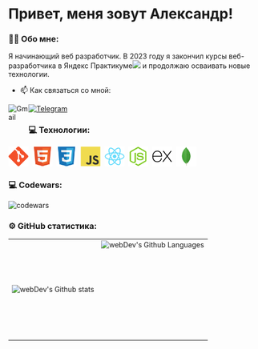 # Привет, меня зовут Александр!

### :man_technologist: Обо мне:

Я начинающий веб разработчик. В 2023 году я закончил курсы веб-разработчика в Яндекс Практикуме<img src="https://media.giphy.com/media/WUlplcMpOCEmTGBtBW/giphy.gif" width="30px"> и продолжаю осваивать новые технологии.

- :mailbox: Как связаться со мной:

[<img src="https://cdn-icons-png.flaticon.com/512/5968/5968534.png" align="left" width="40" height="40" alt="Gmail">](mailto:malogbal@yandex.ru)
[<img src="https://cdn-icons-png.flaticon.com/512/2111/2111646.png" width="40" height="40" alt="Telegram">](https://t.me/alexandersultanaev)

### 💻 Технологии:

<div>
  <img src="https://github.com/devicons/devicon/blob/master/icons/git/git-original.svg" title="git" alt="git" width="40" height="40"/>&nbsp
  <img src="https://github.com/devicons/devicon/blob/master/icons/html5/html5-original.svg" title="html5" alt="html5" width="40" height="40"/>&nbsp
  <img src="https://github.com/devicons/devicon/blob/master/icons/css3/css3-original.svg" title="css" alt="css" width="40" height="40"/>&nbsp
  <img src="https://github.com/devicons/devicon/blob/master/icons/javascript/javascript-original.svg" title="javascript" alt="javascript" width="40" height="40"/>&nbsp
  <img src="https://github.com/devicons/devicon/blob/master/icons/react/react-original.svg" title="reactjs" alt="reactjs" width="40" height="40"/>&nbsp
  <img src="https://github.com/devicons/devicon/blob/master/icons/nodejs/nodejs-original.svg" title="nodejs" alt="nodejs" width="40" height="40"/>&nbsp
  <img src="https://github.com/devicons/devicon/blob/master/icons/express/express-original.svg" title="express" alt="express" width="40" height="40"/>&nbsp
  <img src="https://github.com/devicons/devicon/blob/master/icons/mongodb/mongodb-original.svg" title="mongodb" alt="mongodb" width="40" height="40"/>&nbsp
</div>

### 💻 Codewars:

![codewars](https://www.codewars.com/users/Alexander%20Sultanaev/badges/large)

### ⚙️ GitHub статистика:

<table>
  <tr>
    <td>
      <img align="left" src="http://github-readme-streak-stats.herokuapp.com?user=Alexander-Sultanaev&theme=dark&background=000000" alt="webDev's Github stats" />
    </td>
    <td>
      <img height="195px" align="right" alt="webDev's Github Languages" src="https://github-readme-stats-sigma-five.vercel.app/api/top-langs/?username=Alexander-Sultanaev&layout=compact&theme=vision-friendly-dark" />
    </td>
  </tr>
</table>
